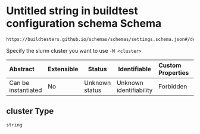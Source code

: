 # Untitled string in buildtest configuration schema Schema

```txt
https://buildtesters.github.io/schemas/schemas/settings.schema.json#/definitions/slurm/properties/cluster
```

Specify the slurm cluster you want to use `-M <cluster>`


| Abstract            | Extensible | Status         | Identifiable            | Custom Properties | Additional Properties | Access Restrictions | Defined In                                                                   |
| :------------------ | ---------- | -------------- | ----------------------- | :---------------- | --------------------- | ------------------- | ---------------------------------------------------------------------------- |
| Can be instantiated | No         | Unknown status | Unknown identifiability | Forbidden         | Allowed               | none                | [settings.schema.json\*](../out/settings.schema.json "open original schema") |

## cluster Type

`string`
